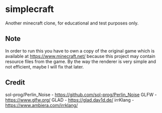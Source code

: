 # simplecraft
Another minecraft clone, for educational and test purposes only.
## Note
In order to run this you have to own a copy of the original game which is available at https://www.minecraft.net/ because this project may contain resource files from the game.
By the way the renderer is very simple and not efficient, maybe I will fix that later.

## Credit
sol-prog/Perlin_Noise - https://github.com/sol-prog/Perlin_Noise
GLFW - https://www.glfw.org/
GLAD - https://glad.dav1d.de/
irrKlang - https://www.ambiera.com/irrklang/
